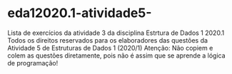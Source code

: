 # eda12020.1-atividade5-
Lista de exercícios da atividade 3 da disciplina Estrtura de Dados 1 2020.1 Todos os direitos reservados para os elaboradores das questões da Atividade 5 de Estruturas de Dados 1 (2020/1) Atenção: Não copiem e colem as questões diretamente, pois não é assim que se aprende a lógica de programação!
